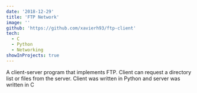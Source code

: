 ```yaml
---
date: '2018-12-29'
title: 'FTP Network'
image: ''
github: 'https://github.com/xavierh93/ftp-client'
tech:
  - C
  - Python
  - Networking
showInProjects: true
---
```


A client-server program that implements FTP. Client can request a directory list or files from the server. Client was written in Python and server was written in C
